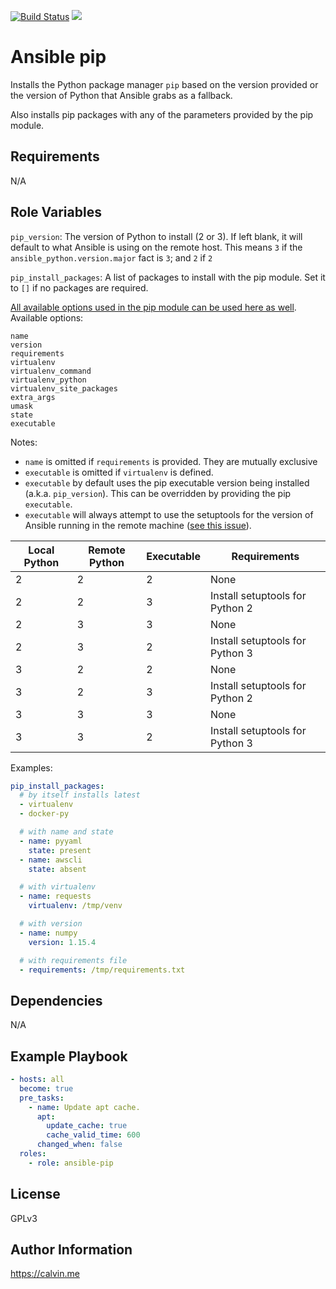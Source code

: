 [![Build Status](https://travis-ci.com/calvinbui/ansible-pip.svg?branch=master)](https://travis-ci.com/calvinbui/ansible-pip)
[![](https://img.shields.io/ansible/role/d/35859.svg)](https://galaxy.ansible.com/calvinbui/ansible_pip)

# Ansible pip

Installs the Python package manager `pip` based on the version provided or the version of Python that Ansible grabs as a fallback.

Also installs pip packages with any of the parameters provided by the pip module.

## Requirements

N/A

## Role Variables

`pip_version`: The version of Python to install (2 or 3). If left blank, it will default to what Ansible is using on the remote host. This means `3` if the `ansible_python.version.major` fact is `3`; and `2` if `2`

`pip_install_packages`: A list of packages to install with the pip module.  Set it to `[]` if no packages are required.

[All available options used in the pip module can be used here as well](https://docs.ansible.com/ansible/2.7/modules/pip_module.html). Available options:

```
name
version
requirements
virtualenv
virtualenv_command
virtualenv_python
virtualenv_site_packages
extra_args
umask
state
executable
```

Notes:
- `name` is omitted if `requirements` is provided. They are mutually exclusive
- `executable` is omitted if `virtualenv` is defined.
- `executable` by default uses the pip executable version being installed (a.k.a. `pip_version`). This can be overridden by providing the pip `executable`.
- `executable` will always attempt to use the setuptools for the version of Ansible running in the remote machine ([see this issue](https://github.com/ansible/ansible/issues/47361#issuecomment-431705748)).

| Local Python | Remote Python | Executable | Requirements                    |
|--------------|---------------|------------|---------------------------------|
| 2            | 2             | 2          | None                            |
| 2            | 2             | 3          | Install setuptools for Python 2 |
| 2            | 3             | 3          | None                            |
| 2            | 3             | 2          | Install setuptools for Python 3 |
| 3            | 2             | 2          | None                            |
| 3            | 2             | 3          | Install setuptools for Python 2 |
| 3            | 3             | 3          | None                            |
| 3            | 3             | 2          | Install setuptools for Python 3 |


Examples:

```yaml
pip_install_packages:
  # by itself installs latest
  - virtualenv
  - docker-py

  # with name and state
  - name: pyyaml
    state: present
  - name: awscli
    state: absent

  # with virtualenv
  - name: requests
    virtualenv: /tmp/venv

  # with version
  - name: numpy
    version: 1.15.4

  # with requirements file
  - requirements: /tmp/requirements.txt
```

## Dependencies

N/A

## Example Playbook


```yaml
- hosts: all
  become: true
  pre_tasks:
    - name: Update apt cache.
      apt:
        update_cache: true
        cache_valid_time: 600
      changed_when: false
  roles:
    - role: ansible-pip
```

## License

GPLv3

## Author Information

https://calvin.me
